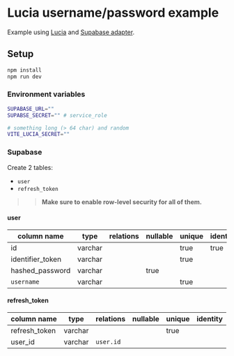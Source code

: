 # Lucia username/password example

Example using [Lucia](https://github.com/pilcrowOnPaper/lucia-sveltekit/tree/main/packages/lucia-sveltekit) and [Supabase adapter](https://github.com/pilcrowOnPaper/lucia-sveltekit/tree/main/packages/adapter-supabase).

## Setup

```bash
npm install
npm run dev
```

### Environment variables

```bash
SUPABASE_URL=""
SUPABSE_SECRET="" # service_role

# something long (> 64 char) and random
VITE_LUCIA_SECRET=""
```

### Supabase

Create 2 tables:

- `user`
- `refresh_token`

> > **Make sure to enable row-level security for all of them.**

#### user

| column name      | type    | relations | nullable | unique | identity |
| ---------------- | ------- | --------- | -------- | ------ | -------- |
| id               | varchar |           |          | true   | true     |
| identifier_token | varchar |           |          | true   |          |
| hashed_password  | varchar |           | true     |        |          |
| `username`       | varchar |           |          | true   |          |

#### refresh_token

| column name   | type    | relations | nullable | unique | identity |
| ------------- | ------- | --------- | -------- | ------ | -------- |
| refresh_token | varchar |           |          | true   |          |
| user_id       | varchar | `user.id` |          |        |          |
